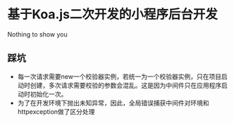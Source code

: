 # 基于Koa.js二次开发的小程序后台开发

Nothing to show you

## 踩坑

- 每一次请求需要new一个校验器实例，若统一为一个校验器实例，只在项目启动时创建，多次请求需要校验的参数会混乱。这是因为中间件只在应用程序启动时初始化一次。
- 为了在开发环境下抛出未知异常，因此，全局错误捕获中间件对环境和httpexception做了区分处理
